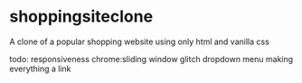 # shoppingsiteclone
A clone of a popular shopping website using only html and vanilla css


todo:
  responsiveness
  chrome:sliding window glitch
  dropdown menu
  making everything a link
